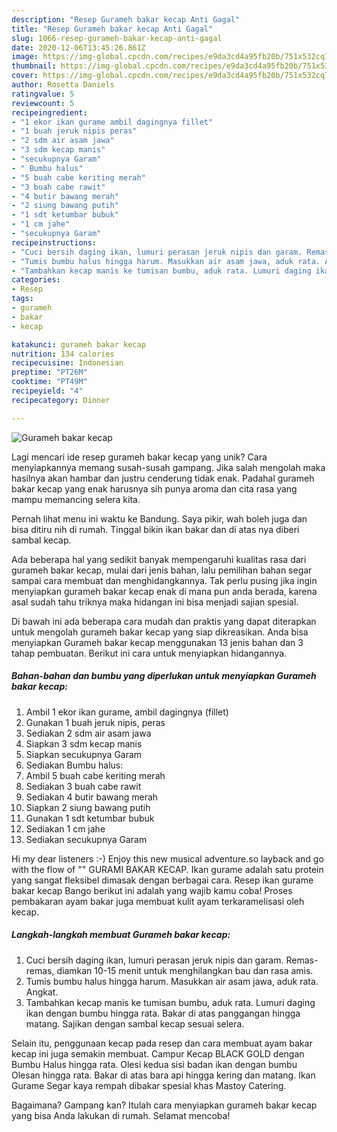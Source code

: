 ```yaml
---
description: "Resep Gurameh bakar kecap Anti Gagal"
title: "Resep Gurameh bakar kecap Anti Gagal"
slug: 1066-resep-gurameh-bakar-kecap-anti-gagal
date: 2020-12-06T13:45:26.861Z
image: https://img-global.cpcdn.com/recipes/e9da3cd4a95fb20b/751x532cq70/gurameh-bakar-kecap-foto-resep-utama.jpg
thumbnail: https://img-global.cpcdn.com/recipes/e9da3cd4a95fb20b/751x532cq70/gurameh-bakar-kecap-foto-resep-utama.jpg
cover: https://img-global.cpcdn.com/recipes/e9da3cd4a95fb20b/751x532cq70/gurameh-bakar-kecap-foto-resep-utama.jpg
author: Rosetta Daniels
ratingvalue: 5
reviewcount: 5
recipeingredient:
- "1 ekor ikan gurame ambil dagingnya fillet"
- "1 buah jeruk nipis peras"
- "2 sdm air asam jawa"
- "3 sdm kecap manis"
- "secukupnya Garam"
- " Bumbu halus"
- "5 buah cabe keriting merah"
- "3 buah cabe rawit"
- "4 butir bawang merah"
- "2 siung bawang putih"
- "1 sdt ketumbar bubuk"
- "1 cm jahe"
- "secukupnya Garam"
recipeinstructions:
- "Cuci bersih daging ikan, lumuri perasan jeruk nipis dan garam. Remas-remas, diamkan 10-15 menit untuk menghilangkan bau dan rasa amis."
- "Tumis bumbu halus hingga harum. Masukkan air asam jawa, aduk rata. Angkat."
- "Tambahkan kecap manis ke tumisan bumbu, aduk rata. Lumuri daging ikan dengan bumbu hingga rata. Bakar di atas panggangan hingga matang. Sajikan dengan sambal kecap sesuai selera."
categories:
- Resep
tags:
- gurameh
- bakar
- kecap

katakunci: gurameh bakar kecap 
nutrition: 134 calories
recipecuisine: Indonesian
preptime: "PT26M"
cooktime: "PT49M"
recipeyield: "4"
recipecategory: Dinner

---
```



![Gurameh bakar kecap](https://img-global.cpcdn.com/recipes/e9da3cd4a95fb20b/751x532cq70/gurameh-bakar-kecap-foto-resep-utama.jpg)

Lagi mencari ide resep gurameh bakar kecap yang unik? Cara menyiapkannya memang susah-susah gampang. Jika salah mengolah maka hasilnya akan hambar dan justru cenderung tidak enak. Padahal gurameh bakar kecap yang enak harusnya sih punya aroma dan cita rasa yang mampu memancing selera kita.

Pernah lihat menu ini waktu ke Bandung. Saya pikir, wah boleh juga dan bisa ditiru nih di rumah. Tinggal bikin ikan bakar dan di atas nya diberi sambal kecap.

Ada beberapa hal yang sedikit banyak mempengaruhi kualitas rasa dari gurameh bakar kecap, mulai dari jenis bahan, lalu pemilihan bahan segar sampai cara membuat dan menghidangkannya. Tak perlu pusing jika ingin menyiapkan gurameh bakar kecap enak di mana pun anda berada, karena asal sudah tahu triknya maka hidangan ini bisa menjadi sajian spesial.


Di bawah ini ada beberapa cara mudah dan praktis yang dapat diterapkan untuk mengolah gurameh bakar kecap yang siap dikreasikan. Anda bisa menyiapkan Gurameh bakar kecap menggunakan 13 jenis bahan dan 3 tahap pembuatan. Berikut ini cara untuk menyiapkan hidangannya.

<!--inarticleads1-->

##### Bahan-bahan dan bumbu yang diperlukan untuk menyiapkan Gurameh bakar kecap:

1. Ambil 1 ekor ikan gurame, ambil dagingnya (fillet)
1. Gunakan 1 buah jeruk nipis, peras
1. Sediakan 2 sdm air asam jawa
1. Siapkan 3 sdm kecap manis
1. Siapkan secukupnya Garam
1. Sediakan  Bumbu halus:
1. Ambil 5 buah cabe keriting merah
1. Sediakan 3 buah cabe rawit
1. Sediakan 4 butir bawang merah
1. Siapkan 2 siung bawang putih
1. Gunakan 1 sdt ketumbar bubuk
1. Sediakan 1 cm jahe
1. Sediakan secukupnya Garam


Hi my dear listeners :-) Enjoy this new musical adventure.so layback and go with the flow of &#34;&#34; GURAMI BAKAR KECAP. Ikan gurame adalah satu protein yang sangat fleksibel dimasak dengan berbagai cara. Resep ikan gurame bakar kecap Bango berikut ini adalah yang wajib kamu coba! Proses pembakaran ayam bakar juga membuat kulit ayam terkaramelisasi oleh kecap. 

<!--inarticleads2-->

##### Langkah-langkah membuat Gurameh bakar kecap:

1. Cuci bersih daging ikan, lumuri perasan jeruk nipis dan garam. Remas-remas, diamkan 10-15 menit untuk menghilangkan bau dan rasa amis.
1. Tumis bumbu halus hingga harum. Masukkan air asam jawa, aduk rata. Angkat.
1. Tambahkan kecap manis ke tumisan bumbu, aduk rata. Lumuri daging ikan dengan bumbu hingga rata. Bakar di atas panggangan hingga matang. Sajikan dengan sambal kecap sesuai selera.


Selain itu, penggunaan kecap pada resep dan cara membuat ayam bakar kecap ini juga semakin membuat. Campur Kecap BLACK GOLD dengan Bumbu Halus hingga rata. Olesi kedua sisi badan ikan dengan bumbu Olesan hingga rata. Bakar di atas bara api hingga kering dan matang. Ikan Gurame Segar kaya rempah dibakar spesial khas Mastoy Catering. 

Bagaimana? Gampang kan? Itulah cara menyiapkan gurameh bakar kecap yang bisa Anda lakukan di rumah. Selamat mencoba!
